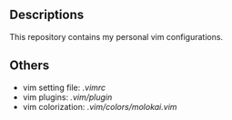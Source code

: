 ## Descriptions
This repository contains my personal vim configurations.

## Others

* vim setting file: *.vimrc*
* vim plugins: *.vim/plugin*
* vim colorization: *.vim/colors/molokai.vim*
